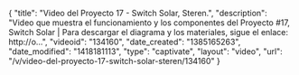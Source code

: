 {
    "title": "Video del Proyecto 17 - Switch Solar, Steren.",
    "description": "Video que muestra el funcionamiento y los componentes del Proyecto #17, Switch Solar | Para descargar el diagrama y los materiales, sigue el enlace: http:\/\/o...",
    "videoid": "134160",
    "date_created": "1385165263",
    "date_modified": "1418181113",
    "type": "captivate",
    "layout": "video",
    "url": "\/v\/video-del-proyecto-17-switch-solar-steren\/134160"
}